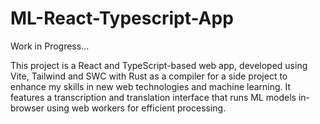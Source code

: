 # ML-React-Typescript-App

Work in Progress…

This project is a React and TypeScript-based web app, developed using Vite, Tailwind and SWC with Rust as a compiler for a side project to enhance my skills in new web technologies and machine learning. It features a transcription and translation interface that runs ML models in-browser using web workers for efficient processing.